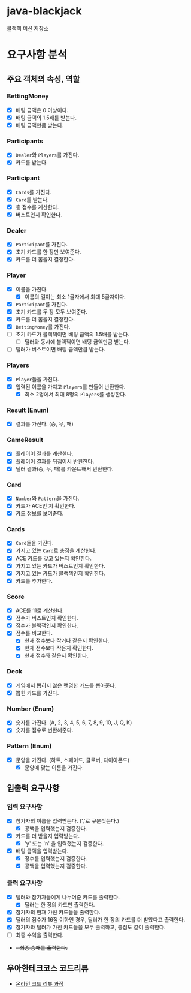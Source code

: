 # java-blackjack

블랙잭 미션 저장소

# 요구사항 분석
## 주요 객체의 속성, 역할

### BettingMoney
- [x] 배팅 금액은 0 이상이다.
- [x] 배팅 금액의 1.5배를 받는다.
- [x] 배팅 금액만큼 받는다.

### Participants
- [x] `Dealer`와 `Players`를 가진다.
- [x] 카드를 받는다.

### Participant
- [x] `Cards`를 가진다.
- [x] `Card`를 받는다.
- [x] 총 점수를 계산한다.
- [x] 버스트인지 확인한다.

### Dealer
- [x] `Participant`를 가진다.
- [x] 초기 카드를 한 장만 보여준다.
- [x] 카드를 더 뽑을지 결정한다.

### Player
- [x] 이름을 가진다.
  - [x] 이름의 길이는 최소 1글자에서 최대 5글자이다.
- [x] `Participant`를 가진다.
- [x] 초기 카드를 두 장 모두 보여준다.
- [x] 카드를 더 뽑을지 결정한다.
- [x] `BettingMoney`를 가진다.
- [ ] 초기 카드가 블랙잭이면 배팅 금액의 1.5배를 받는다.
  - [ ] 딜러와 동시에 블랙잭이면 배팅 금액만큼 받는다.
- [ ] 딜러가 버스트이면 배팅 금액만큼 받는다. 

### Players
- [x] `Player`들을 가진다.
- [x] 입력된 이름을 가지고 `Players`를 만들어 반환한다.
  - [x] 최소 2명에서 최대 8명의 `Players`를 생성한다.

### Result (Enum)
- [x] 결과를 가진다. (승, 무, 패)

### GameResult
- [x] 플레이어 결과를 계산한다.
- [x] 플레이어 결과를 뒤집어서 반환한다.
- [x] 딜러 결과(승, 무, 패)를 카운트해서 반환한다.

### Card
- [x] `Number`와 `Pattern`을 가진다.
- [x] 카드가 ACE인 지 확인한다.
- [x] 카드 정보를 보여준다.

### Cards
- [x] `Card`들을 가진다.
- [x] 가지고 있는 `Card`로 총점을 계산한다.
- [x] ACE 카드를 갖고 있는지 확인한다.
- [x] 가지고 있는 카드가 버스트인지 확인한다.
- [x] 가지고 있는 카드가 블랙잭인지 확인한다.
- [x] 카드를 추가한다.

### Score
- [x] ACE를 11로 계산한다.
- [x] 점수가 버스트인지 확인한다.
- [x] 점수가 블랙잭인지 확인한다.
- [x] 점수를 비교한다.
  - [x] 현재 점수보다 작거나 같은지 확인한다.
  - [x] 현재 점수보다 작은지 확인한다.
  - [x] 현재 점수와 같은지 확인한다. 

### Deck
- [x] 게임에서 뽑히지 않은 랜덤한 카드를 뽑아준다.
- [x] 뽑힌 카드를 가진다.

### Number (Enum)
- [x] 숫자를 가진다. (A, 2, 3, 4, 5, 6, 7, 8, 9, 10, J, Q, K)
- [x] 숫자를 점수로 변환해준다.

### Pattern (Enum)
- [x] 문양을 가진다. (하트, 스페이드, 클로버, 다이아몬드)
  - [x] 문양에 맞는 이름을 가진다.

## 입출력 요구사항
### 입력 요구사항
- [x] 참가자의 이름을 입력받는다. (','로 구분짓는다.)
  - [x] 공백을 입력했는지 검증한다.
- [x] 카드를 더 받을지 입력받는다.
  - [x] 'y' 또는 'n' 을 입력했는지 검증한다.
- [x] 배팅 금액을 입력받는다.
  - [x] 정수를 입력했는지 검증한다.
  - [x] 공백을 입력했는지 검증한다.

### 출력 요구사항
- [x] 딜러와 참가자들에게 나누어준 카드를 출력한다.
  - [x] 딜러는 한 장의 카드만 출력한다.
- [x] 참가자의 현재 가진 카드들을 출력한다.
- [x] 딜러의 점수가 16점 이하인 경우, 딜러가 한 장의 카드를 더 받았다고 출력한다.
- [x] 참가자와 딜러가 가진 카드들을 모두 출력하고, 총점도 같이 출력한다.
- [ ] 최종 수익을 출력한다. 
- ~~- 최종 승패를 출력한다.~~

## 우아한테크코스 코드리뷰

- [온라인 코드 리뷰 과정](https://github.com/woowacourse/woowacourse-docs/blob/master/maincourse/README.md)

